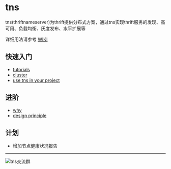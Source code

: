 # tns

tns(thriftnameserver)为thrift提供分布式方案，通过tns实现thrift服务的发现、高可用、负载均衡、灰度发布、水平扩展等


详细用法请参考 [WIKI](../../wiki)


## 快速入门

* [tutorials](./tutorials)
* [cluster](./cluster)
* [use tns in your project](./use-tns-in-your-project)

## 进阶

* [why](./why)
* [design principle](./design-principle)


## 计划

* 增加节点健康状况报告


---

![tns交流群](https://static.oschina.net/uploads/img/201601/12170350_IOZ2.png)
